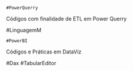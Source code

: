     #PowerQuerry
Códigos com finalidade de ETL em Power Querry

#LinguagemM 

    #PowerBI
Códigos e Práticas em DataViz

 #Dax
#TabularEditor
